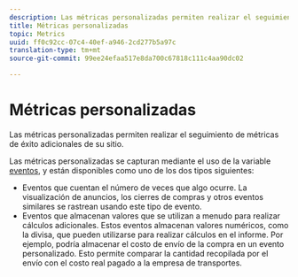 ```yaml
---
description: Las métricas personalizadas permiten realizar el seguimiento de métricas de éxito adicionales de su sitio.
title: Métricas personalizadas
topic: Metrics
uuid: ff0c92cc-07c4-40ef-a946-2cd277b5a97c
translation-type: tm+mt
source-git-commit: 99ee24efaa517e8da700c67818c111c4aa90dc02

---
```



# Métricas personalizadas

Las métricas personalizadas permiten realizar el seguimiento de métricas de éxito adicionales de su sitio.

Las métricas personalizadas se capturan mediante el uso de la variable [eventos](https://marketing.adobe.com/resources/help/en_US/sc/implement/events#.html), y están disponibles como uno de los dos tipos siguientes:

* Eventos que cuentan el número de veces que algo ocurre. La visualización de anuncios, los cierres de compras y otros eventos similares se rastrean usando este tipo de evento.
* Eventos que almacenan valores que se utilizan a menudo para realizar cálculos adicionales. Estos eventos almacenan valores numéricos, como la divisa, que pueden utilizarse para realizar cálculos en el informe. Por ejemplo, podría almacenar el costo de envío de la compra en un evento personalizado. Esto permite comparar la cantidad recopilada por el envío con el costo real pagado a la empresa de transportes.

